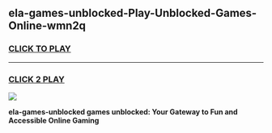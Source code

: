 
## ela-games-unblocked-Play-Unblocked-Games-Online-wmn2q
<h3>
<a href="https://premium76.site?title=ela-games-unblocked&ref=24A">CLICK TO PLAY</a></h3>
<hr>

<h3>
<a href="https://premium76.site?title=ela-games-unblocked&ref=24A">CLICK 2 PLAY</a>
  
</h3>

<a href="https://premium76.site?title=ela-games-unblocked&ref=24A"><img src="https://clearcache.store/games.png"></a>


**ela-games-unblocked games unblocked: Your Gateway to Fun and Accessible Online Gaming**
